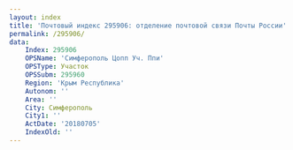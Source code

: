 ```yaml
---
layout: index
title: 'Почтовый индекс 295906: отделение почтовой связи Почты России'
permalink: /295906/
data:
    Index: 295906
    OPSName: 'Симферополь Цопп Уч. Ппи'
    OPSType: Участок
    OPSSubm: 295960
    Region: 'Крым Республика'
    Autonom: ''
    Area: ''
    City: Симферополь
    City1: ''
    ActDate: '20180705'
    IndexOld: ''
---
```

